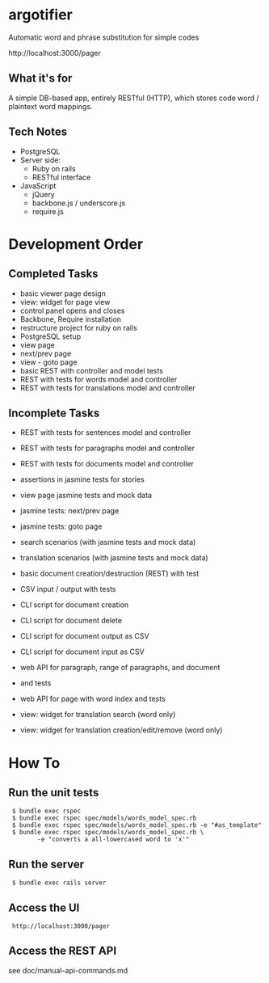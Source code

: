 argotifier
==========

Automatic word and phrase substitution for simple codes

http://localhost:3000/pager

What it's for
-------------

A simple DB-based app, entirely RESTful (HTTP), which stores 
code word / plaintext word mappings.

Tech Notes
----------

- PostgreSQL
- Server side:
   - Ruby on rails
   - RESTful interface
- JavaScript
   - jQuery
   - backbone.js / underscore.js
   - require.js


Development Order
=================

Completed Tasks
---------------
- basic viewer page design
- view: widget for page view
- control panel opens and closes
- Backbone, Require installation
- restructure project for ruby on rails
- PostgreSQL setup
- view page
- next/prev page
- view - goto page
- basic REST with controller and model tests
- REST with tests for words model and controller
- REST with tests for translations model and controller


Incomplete Tasks
----------------

- REST with tests for sentences model and controller
- REST with tests for paragraphs model and controller
- REST with tests for documents model and controller

- assertions in jasmine tests for stories
- view page jasmine tests and mock data
- jasmine tests: next/prev page
- jasmine tests: goto page

- search scenarios (with jasmine tests and mock data)
- translation scenarios (with jasmine tests and mock data)

- basic document creation/destruction (REST) with test
- CSV input / output with tests
- CLI script for document creation
- CLI script for document delete
- CLI script for document output as CSV
- CLI script for document input as CSV
- web API for paragraph, range of paragraphs, and document
 - and tests
- web API for page with word index and tests
- view: widget for translation search (word only)
- view: widget for translation creation/edit/remove (word only)



How To
======

Run the unit tests
------------------

     $ bundle exec rspec
     $ bundle exec rspec spec/models/words_model_spec.rb
     $ bundle exec rspec spec/models/words_model_spec.rb -e "#as_template"
     $ bundle exec rspec spec/models/words_model_spec.rb \
            -e "converts a all-lowercased word to 'x'"

Run the server
--------------

     $ bundle exec rails server

Access the UI
-------------

     http://localhost:3000/pager


Access the REST API
-------------------

see doc/manual-api-commands.md
